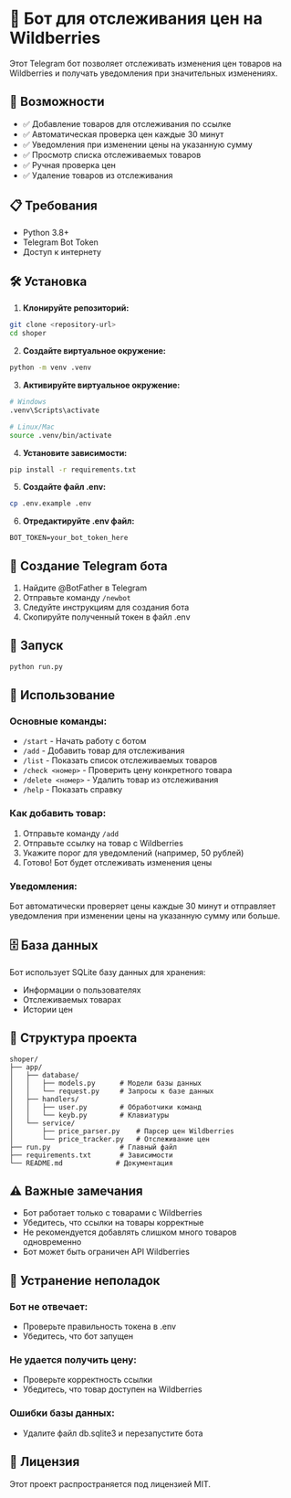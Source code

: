 # 🤖 Бот для отслеживания цен на Wildberries

Этот Telegram бот позволяет отслеживать изменения цен товаров на Wildberries и получать уведомления при значительных изменениях.

## 🚀 Возможности

- ✅ Добавление товаров для отслеживания по ссылке
- ✅ Автоматическая проверка цен каждые 30 минут
- ✅ Уведомления при изменении цены на указанную сумму
- ✅ Просмотр списка отслеживаемых товаров
- ✅ Ручная проверка цен
- ✅ Удаление товаров из отслеживания

## 📋 Требования

- Python 3.8+
- Telegram Bot Token
- Доступ к интернету

## 🛠 Установка

1. **Клонируйте репозиторий:**
```bash
git clone <repository-url>
cd shoper
```

2. **Создайте виртуальное окружение:**
```bash
python -m venv .venv
```

3. **Активируйте виртуальное окружение:**
```bash
# Windows
.venv\Scripts\activate

# Linux/Mac
source .venv/bin/activate
```

4. **Установите зависимости:**
```bash
pip install -r requirements.txt
```

5. **Создайте файл .env:**
```bash
cp .env.example .env
```

6. **Отредактируйте .env файл:**
```
BOT_TOKEN=your_bot_token_here
```

## 🤖 Создание Telegram бота

1. Найдите @BotFather в Telegram
2. Отправьте команду `/newbot`
3. Следуйте инструкциям для создания бота
4. Скопируйте полученный токен в файл .env

## 🚀 Запуск

```bash
python run.py
```

## 📱 Использование

### Основные команды:

- `/start` - Начать работу с ботом
- `/add` - Добавить товар для отслеживания
- `/list` - Показать список отслеживаемых товаров
- `/check <номер>` - Проверить цену конкретного товара
- `/delete <номер>` - Удалить товар из отслеживания
- `/help` - Показать справку

### Как добавить товар:

1. Отправьте команду `/add`
2. Отправьте ссылку на товар с Wildberries
3. Укажите порог для уведомлений (например, 50 рублей)
4. Готово! Бот будет отслеживать изменения цены

### Уведомления:

Бот автоматически проверяет цены каждые 30 минут и отправляет уведомления при изменении цены на указанную сумму или больше.

## 🗄 База данных

Бот использует SQLite базу данных для хранения:
- Информации о пользователях
- Отслеживаемых товарах
- Истории цен

## 🔧 Структура проекта

```
shoper/
├── app/
│   ├── database/
│   │   ├── models.py      # Модели базы данных
│   │   └── request.py     # Запросы к базе данных
│   ├── handlers/
│   │   ├── user.py        # Обработчики команд
│   │   └── keyb.py        # Клавиатуры
│   └── service/
│       ├── price_parser.py    # Парсер цен Wildberries
│       └── price_tracker.py   # Отслеживание цен
├── run.py                 # Главный файл
├── requirements.txt       # Зависимости
└── README.md             # Документация
```

## ⚠️ Важные замечания

- Бот работает только с товарами с Wildberries
- Убедитесь, что ссылки на товары корректные
- Не рекомендуется добавлять слишком много товаров одновременно
- Бот может быть ограничен API Wildberries

## 🐛 Устранение неполадок

### Бот не отвечает:
- Проверьте правильность токена в .env
- Убедитесь, что бот запущен

### Не удается получить цену:
- Проверьте корректность ссылки
- Убедитесь, что товар доступен на Wildberries

### Ошибки базы данных:
- Удалите файл db.sqlite3 и перезапустите бота

## 📄 Лицензия

Этот проект распространяется под лицензией MIT.
